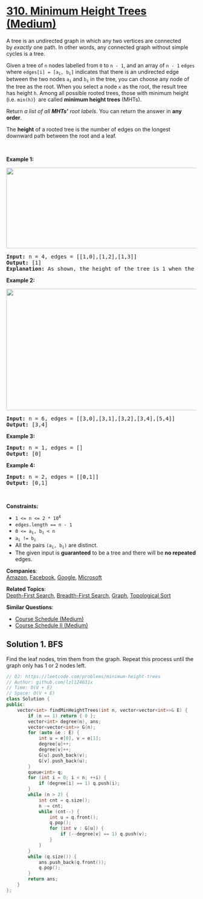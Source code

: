 # [310. Minimum Height Trees (Medium)](https://leetcode.com/problems/minimum-height-trees/)

<p>A tree is an undirected graph in which any two vertices are connected by&nbsp;<i>exactly</i>&nbsp;one path. In other words, any connected graph without simple cycles is a tree.</p>

<p>Given a tree of <code>n</code> nodes&nbsp;labelled from <code>0</code> to <code>n - 1</code>, and an array of&nbsp;<code>n - 1</code>&nbsp;<code>edges</code> where <code>edges[i] = [a<sub>i</sub>, b<sub>i</sub>]</code> indicates that there is an undirected edge between the two nodes&nbsp;<code>a<sub>i</sub></code> and&nbsp;<code>b<sub>i</sub></code> in the tree,&nbsp;you can choose any node of the tree as the root. When you select a node <code>x</code> as the root, the result tree has height <code>h</code>. Among all possible rooted trees, those with minimum height (i.e. <code>min(h)</code>)&nbsp; are called <strong>minimum height trees</strong> (MHTs).</p>

<p>Return <em>a list of all <strong>MHTs'</strong> root labels</em>.&nbsp;You can return the answer in <strong>any order</strong>.</p>

<p>The <strong>height</strong> of a rooted tree is the number of edges on the longest downward path between the root and a leaf.</p>

<p>&nbsp;</p>
<p><strong>Example 1:</strong></p>
<img alt="" src="https://assets.leetcode.com/uploads/2020/09/01/e1.jpg" style="width: 800px; height: 213px;">
<pre><strong>Input:</strong> n = 4, edges = [[1,0],[1,2],[1,3]]
<strong>Output:</strong> [1]
<strong>Explanation:</strong> As shown, the height of the tree is 1 when the root is the node with label 1 which is the only MHT.
</pre>

<p><strong>Example 2:</strong></p>
<img alt="" src="https://assets.leetcode.com/uploads/2020/09/01/e2.jpg" style="width: 800px; height: 321px;">
<pre><strong>Input:</strong> n = 6, edges = [[3,0],[3,1],[3,2],[3,4],[5,4]]
<strong>Output:</strong> [3,4]
</pre>

<p><strong>Example 3:</strong></p>

<pre><strong>Input:</strong> n = 1, edges = []
<strong>Output:</strong> [0]
</pre>

<p><strong>Example 4:</strong></p>

<pre><strong>Input:</strong> n = 2, edges = [[0,1]]
<strong>Output:</strong> [0,1]
</pre>

<p>&nbsp;</p>
<p><strong>Constraints:</strong></p>

<ul>
	<li><code>1 &lt;= n &lt;= 2 * 10<sup>4</sup></code></li>
	<li><code>edges.length == n - 1</code></li>
	<li><code>0 &lt;= a<sub>i</sub>, b<sub>i</sub> &lt; n</code></li>
	<li><code>a<sub>i</sub> != b<sub>i</sub></code></li>
	<li>All the pairs <code>(a<sub>i</sub>, b<sub>i</sub>)</code> are distinct.</li>
	<li>The given input is <strong>guaranteed</strong> to be a tree and there will be <strong>no repeated</strong> edges.</li>
</ul>


**Companies**:  
[Amazon](https://leetcode.com/company/amazon), [Facebook](https://leetcode.com/company/facebook), [Google](https://leetcode.com/company/google), [Microsoft](https://leetcode.com/company/microsoft)

**Related Topics**:  
[Depth-First Search](https://leetcode.com/tag/depth-first-search/), [Breadth-First Search](https://leetcode.com/tag/breadth-first-search/), [Graph](https://leetcode.com/tag/graph/), [Topological Sort](https://leetcode.com/tag/topological-sort/)

**Similar Questions**:
* [Course Schedule (Medium)](https://leetcode.com/problems/course-schedule/)
* [Course Schedule II (Medium)](https://leetcode.com/problems/course-schedule-ii/)


## Solution 1. BFS

Find the leaf nodes, trim them from the graph. Repeat this process until the graph only has 1 or 2 nodes left.

```cpp
// OJ: https://leetcode.com/problems/minimum-height-trees
// Author: github.com/lzl124631x
// Time: O(V + E)
// Space: O(V + E)
class Solution {
public:
    vector<int> findMinHeightTrees(int n, vector<vector<int>>& E) {
        if (n == 1) return { 0 };
        vector<int> degree(n), ans;
        vector<vector<int>> G(n);
        for (auto &e : E) {
            int u = e[0], v = e[1];
            degree[u]++;
            degree[v]++;
            G[u].push_back(v);
            G[v].push_back(u);
        }
        queue<int> q;
        for (int i = 0; i < n; ++i) {
            if (degree[i] == 1) q.push(i);
        }
        while (n > 2) {
            int cnt = q.size();
            n -= cnt;
            while (cnt--) {
                int u = q.front();
                q.pop();
                for (int v : G[u]) {
                    if (--degree[v] == 1) q.push(v);
                }
            }
        }
        while (q.size()) {
            ans.push_back(q.front());
            q.pop();
        }
        return ans;
    }
};
```